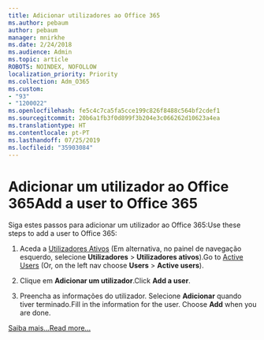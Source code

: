 ```yaml
---
title: Adicionar utilizadores ao Office 365
ms.author: pebaum
author: pebaum
manager: mnirkhe
ms.date: 2/24/2018
ms.audience: Admin
ms.topic: article
ROBOTS: NOINDEX, NOFOLLOW
localization_priority: Priority
ms.collection: Adm_O365
ms.custom:
- "93"
- "1200022"
ms.openlocfilehash: fe5c4c7ca5fa5cce199c826f8488c564bf2cdef1
ms.sourcegitcommit: 20b6a1fb3f0d899f3b204e3c066262d10623a4ea
ms.translationtype: HT
ms.contentlocale: pt-PT
ms.lasthandoff: 07/25/2019
ms.locfileid: "35903084"
---
```

# <a name="add-a-user-to-office-365"></a><span data-ttu-id="56c73-102">Adicionar um utilizador ao Office 365</span><span class="sxs-lookup"><span data-stu-id="56c73-102">Add a user to Office 365</span></span>

<span data-ttu-id="56c73-103">Siga estes passos para adicionar um utilizador ao Office 365:</span><span class="sxs-lookup"><span data-stu-id="56c73-103">Use these steps to add a user to Office 365:</span></span>
  
1. <span data-ttu-id="56c73-104">Aceda a [Utilizadores Ativos](https://admin.microsoft.com/Adminportal/Home?source=applauncher#/users) (Em alternativa, no painel de navegação esquerdo, selecione **Utilizadores** \> **Utilizadores ativos**).</span><span class="sxs-lookup"><span data-stu-id="56c73-104">Go to [Active Users](https://admin.microsoft.com/Adminportal/Home?source=applauncher#/users) (Or, on the left nav choose **Users** \> **Active users**).</span></span>

2. <span data-ttu-id="56c73-105">Clique em **Adicionar um utilizador**.</span><span class="sxs-lookup"><span data-stu-id="56c73-105">Click **Add a user**.</span></span>

3. <span data-ttu-id="56c73-p101">Preencha as informações do utilizador. Selecione **Adicionar** quando tiver terminado.</span><span class="sxs-lookup"><span data-stu-id="56c73-p101">Fill in the information for the user. Choose **Add** when you are done.</span></span>

[<span data-ttu-id="56c73-108">Saiba mais...</span><span class="sxs-lookup"><span data-stu-id="56c73-108">Read more...</span></span>](https://support.office.com/article/1970f7d6-03b5-442f-b385-5880b9c256ec)
  